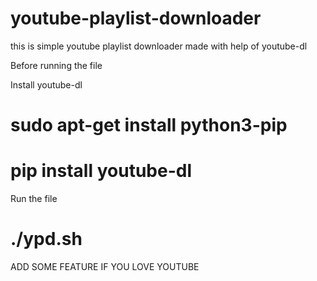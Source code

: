 # youtube-playlist-downloader
this is simple youtube playlist downloader made with help of youtube-dl 

Before running the file 

Install youtube-dl 

# sudo apt-get install python3-pip 
# pip install youtube-dl

Run the file 
# ./ypd.sh

ADD SOME FEATURE IF YOU LOVE YOUTUBE 
